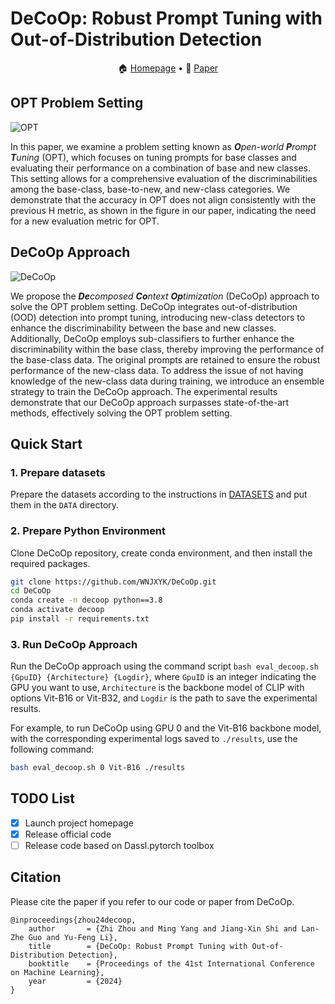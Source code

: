 # DeCoOp: Robust Prompt Tuning with Out-of-Distribution Detection

<p align="center">
🏠 <a href="https://wnjxyk.github.io/DeCoOp" target="_blank">Homepage</a> • 📃 <a href="https://arxiv.org/abs/2406.00345" target="_blank">Paper</a><br>
</p>

## OPT Problem Setting

![OPT](https://zhouz.dev/DeCoOp/static/images/setting-wide.png)

In this paper, we examine a problem setting known as 
***O**pen-world **P**rompt **T**uning* 
(OPT), which focuses on tuning prompts for base classes and evaluating their performance on a combination of base and new classes. This setting allows for a comprehensive evaluation of the discriminabilities among the base-class, base-to-new, and new-class categories. We demonstrate that the accuracy in OPT does not align consistently with the previous H metric, as shown in the figure in our paper, indicating the need for a new evaluation metric for OPT.

## DeCoOp Approach

![DeCoOp](https://zhouz.dev/DeCoOp/static/images/method.png)

We propose the 
***De**composed **Co**ntext **Op**timization* 
(DeCoOp) approach to solve the OPT problem setting. DeCoOp integrates out-of-distribution (OOD) detection into prompt tuning, introducing new-class detectors to enhance the discriminability between the base and new classes. Additionally, DeCoOp employs sub-classifiers to further enhance the discriminability within the base class, thereby improving the performance of the base-class data. The original prompts are retained to ensure the robust performance of the new-class data. To address the issue of not having knowledge of the new-class data during training, we introduce an ensemble strategy to train the DeCoOp approach. The experimental results demonstrate that our DeCoOp approach surpasses state-of-the-art methods, effectively solving the OPT problem setting.

## Quick Start

### 1. Prepare datasets

Prepare the datasets according to the instructions in [DATASETS](https://github.com/KaiyangZhou/CoOp/blob/main/DATASETS.md) and put them in the `DATA` directory.

### 2. Prepare Python Environment

Clone DeCoOp repository, create conda environment, and then install the required packages.

```bash
git clone https://github.com/WNJXYK/DeCoOp.git
cd DeCoOp
conda create -n decoop python==3.8
conda activate decoop
pip install -r requirements.txt
```

### 3. Run DeCoOp Approach

Run the DeCoOp approach using the command script `bash eval_decoop.sh {GpuID} {Architecture} {Logdir}`, where `GpuID` is an integer indicating the GPU you want to use, `Architecture` is the backbone model of CLIP with options Vit-B16 or Vit-B32, and `Logdir` is the path to save the experimental results.

For example, to run DeCoOp using GPU 0 and the Vit-B16 backbone model, with the corresponding experimental logs saved to `./results`, use the following command:

```bash
bash eval_decoop.sh 0 Vit-B16 ./results
```

## TODO List

- [x] Launch project homepage
- [x] Release official code
- [ ] Release code based on Dassl.pytorch toolbox

## Citation

Please cite the paper if you refer to our code or paper from DeCoOp.

```plain
@inproceedings{zhou24decoop,
    author       = {Zhi Zhou and Ming Yang and Jiang-Xin Shi and Lan-Zhe Guo and Yu-Feng Li},
    title        = {DeCoOp: Robust Prompt Tuning with Out-of-Distribution Detection},
    booktitle    = {Proceedings of the 41st International Conference on Machine Learning},
    year         = {2024}
}
```